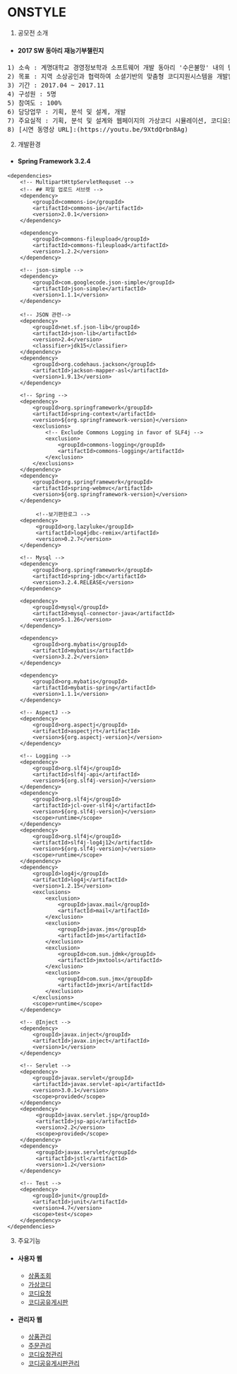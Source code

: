ONSTYLE
=

1. 공모전 소개
- #### 2017 SW 동아리 재능기부챌린지

<pre>
1) 소속 : 계명대학교 경영정보학과 소프트웨어 개발 동아리 '수은불망' 내의 팀 '하모니'
2) 목표 : 지역 소상공인과 협력하여 소셜기반의 맞춤형 코디지원시스템을 개발함으로써 상권 내 동종업계에서 차별화된 경쟁력 확보
3) 기간 : 2017.04 ~ 2017.11
4) 구성원 : 5명
5) 참여도 : 100%
6) 담당업무 : 기획, 분석 및 설계, 개발
7) 주요실적 : 기획, 분석 및 설계와 웹페이지의 가상코디 시뮬레이션, 코디요청, 코디공유 구현
8) [시연 동영상 URL]:(https://youtu.be/9XtdQrbn8Ag)
</pre>


2. 개발환경
- #### Spring Framework 3.2.4
```
<dependencies>	
	<!-- MultipartHttpServletRequset -->
	<!-- ## 파일 업로드 서브렛 -->
	<dependency>
		<groupId>commons-io</groupId>
		<artifactId>commons-io</artifactId>
		<version>2.0.1</version>
	</dependency>

	<dependency>
		<groupId>commons-fileupload</groupId>
		<artifactId>commons-fileupload</artifactId>
		<version>1.2.2</version>
	</dependency>

	<!-- json-simple -->
	<dependency>
		<groupId>com.googlecode.json-simple</groupId>
		<artifactId>json-simple</artifactId>
		<version>1.1.1</version>
	</dependency>

	<!-- JSON 관련-->
	<dependency>
		<groupId>net.sf.json-lib</groupId>
		<artifactId>json-lib</artifactId>
		<version>2.4</version>
		<classifier>jdk15</classifier>	
	</dependency>
	<dependency>
		<groupId>org.codehaus.jackson</groupId>
		<artifactId>jackson-mapper-asl</artifactId>
		<version>1.9.13</version>
	</dependency>

	<!-- Spring -->
	<dependency>
		<groupId>org.springframework</groupId>
		<artifactId>spring-context</artifactId>
		<version>${org.springframework-version}</version>
		<exclusions>
			<!-- Exclude Commons Logging in favor of SLF4j -->
			<exclusion>
				<groupId>commons-logging</groupId>
				<artifactId>commons-logging</artifactId>
			</exclusion>
		</exclusions>
	</dependency>
	<dependency>
		<groupId>org.springframework</groupId>
		<artifactId>spring-webmvc</artifactId>
		<version>${org.springframework-version}</version>
	</dependency>

		 <!--보기편한로그 -->
	<dependency>
		 <groupId>org.lazyluke</groupId>
		 <artifactId>log4jdbc-remix</artifactId>
		 <version>0.2.7</version>
	</dependency>	

	<!-- Mysql -->
	<dependency>
		<groupId>org.springframework</groupId>
		<artifactId>spring-jdbc</artifactId>
		<version>3.2.4.RELEASE</version>
	</dependency>

	<dependency>
		<groupId>mysql</groupId>
		<artifactId>mysql-connector-java</artifactId>
		<version>5.1.26</version>
	</dependency>

	<dependency>
		<groupId>org.mybatis</groupId>
		<artifactId>mybatis</artifactId>
		<version>3.2.2</version>
	</dependency>

	<dependency>
		<groupId>org.mybatis</groupId>
		<artifactId>mybatis-spring</artifactId>
		<version>1.1.1</version>
	</dependency>

	<!-- AspectJ -->
	<dependency>
		<groupId>org.aspectj</groupId>
		<artifactId>aspectjrt</artifactId>
		<version>${org.aspectj-version}</version>
	</dependency>	

	<!-- Logging -->
	<dependency>
		<groupId>org.slf4j</groupId>
		<artifactId>slf4j-api</artifactId>
		<version>${org.slf4j-version}</version>
	</dependency>
	<dependency>
		<groupId>org.slf4j</groupId>
		<artifactId>jcl-over-slf4j</artifactId>
		<version>${org.slf4j-version}</version>
		<scope>runtime</scope>
	</dependency>
	<dependency>
		<groupId>org.slf4j</groupId>
		<artifactId>slf4j-log4j12</artifactId>
		<version>${org.slf4j-version}</version>
		<scope>runtime</scope>
	</dependency>
	<dependency>
		<groupId>log4j</groupId>
		<artifactId>log4j</artifactId>
		<version>1.2.15</version>
		<exclusions>
			<exclusion>
				<groupId>javax.mail</groupId>
				<artifactId>mail</artifactId>
			</exclusion>
			<exclusion>
				<groupId>javax.jms</groupId>
				<artifactId>jms</artifactId>
			</exclusion>
			<exclusion>
				<groupId>com.sun.jdmk</groupId>
				<artifactId>jmxtools</artifactId>
			</exclusion>
			<exclusion>
				<groupId>com.sun.jmx</groupId>
				<artifactId>jmxri</artifactId>
			</exclusion>
		</exclusions>
		<scope>runtime</scope>
	</dependency>

	<!-- @Inject -->
	<dependency>
		<groupId>javax.inject</groupId>
		<artifactId>javax.inject</artifactId>
		<version>1</version>
	</dependency>

	<!-- Servlet -->
	<dependency>
		<groupId>javax.servlet</groupId>
		<artifactId>javax.servlet-api</artifactId>
		<version>3.0.1</version>
		<scope>provided</scope>
	</dependency>
	<dependency>
		 <groupId>javax.servlet.jsp</groupId>
		 <artifactId>jsp-api</artifactId>
		 <version>2.2</version>
		 <scope>provided</scope>
	</dependency>
	<dependency>
		 <groupId>javax.servlet</groupId>
		 <artifactId>jstl</artifactId>
		 <version>1.2</version>
	</dependency>

	<!-- Test -->
	<dependency>
		<groupId>junit</groupId>
		<artifactId>junit</artifactId>
		<version>4.7</version>
		<scope>test</scope>
	</dependency>		
</dependencies>
```

3. 주요기능
- #### 사용자 웹

	* [상품조회][prodct]
	* [가상코디][virtualCodi]
	* [코디요청][codiReqst]
	* [코디공유게시판][codiShr]

[prodct]:/onStyle/src/main/webapp/WEB-INF/views/consmrView/prodct
[virtualCodi]:/onStyle/src/main/webapp/WEB-INF/views/consmrView/codi/myDressRoom/virtualCodi.jsp
[codiReqst]:/onStyle/src/main/webapp/WEB-INF/views/consmrView/codi/codiReqst
[codiShr]:/onStyle/src/main/webapp/WEB-INF/views/consmrView/codi/codiShr

- #### 관리자 웹

	* [상품관리][admprodct]
	* [주문관리][admordr]
	* [코디요청관리][admcodiReqst]
	* [코디공유게시판관리][admcodiShr]

[admprodct]:/onStyle/src/main/webapp/WEB-INF/views/adminView/prodct
[admordr]:/onStyle/src/main/webapp/WEB-INF/views/adminView/ordr
[admcodiReqst]:/onStyle/src/main/webapp/WEB-INF/views/adminView/codi/codiReqst
[admcodiShr]:/onStyle/src/main/webapp/WEB-INF/views/adminView/codi/codiShr

